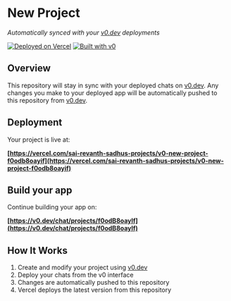 # New Project

*Automatically synced with your [v0.dev](https://v0.dev) deployments*

[![Deployed on Vercel](https://img.shields.io/badge/Deployed%20on-Vercel-black?style=for-the-badge&logo=vercel)](https://vercel.com/sai-revanth-sadhus-projects/v0-new-project-f0odb8oayif)
[![Built with v0](https://img.shields.io/badge/Built%20with-v0.dev-black?style=for-the-badge)](https://v0.dev/chat/projects/f0odB8oayIf)

## Overview

This repository will stay in sync with your deployed chats on [v0.dev](https://v0.dev).
Any changes you make to your deployed app will be automatically pushed to this repository from [v0.dev](https://v0.dev).

## Deployment

Your project is live at:

**[https://vercel.com/sai-revanth-sadhus-projects/v0-new-project-f0odb8oayif](https://vercel.com/sai-revanth-sadhus-projects/v0-new-project-f0odb8oayif)**

## Build your app

Continue building your app on:

**[https://v0.dev/chat/projects/f0odB8oayIf](https://v0.dev/chat/projects/f0odB8oayIf)**

## How It Works

1. Create and modify your project using [v0.dev](https://v0.dev)
2. Deploy your chats from the v0 interface
3. Changes are automatically pushed to this repository
4. Vercel deploys the latest version from this repository